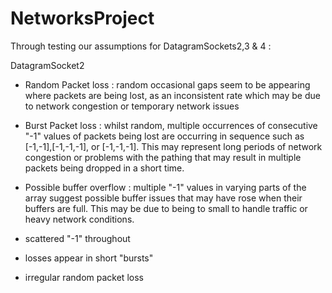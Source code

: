 # NetworksProject

Through testing our assumptions for DatagramSockets2,3 & 4 :

DatagramSocket2 

- Random Packet loss : random occasional gaps seem to be appearing where packets are being lost, as an inconsistent rate
which may be due to network congestion or temporary network issues
- Burst Packet loss : whilst random, multiple occurrences of consecutive "-1" values of packets being lost are occurring 
in sequence such as [-1,-1],[-1,-1,-1], or [-1,-1,-1]. This may represent long periods of network congestion or problems
with the pathing that may result in multiple packets being dropped in a short time. 
- Possible buffer overflow : multiple "-1" values in varying parts of the array suggest possible buffer issues that may 
have rose when their buffers are full. This may be due to being to small to handle traffic or heavy network conditions.

- scattered "-1" throughout
- losses appear in short "bursts"
- irregular random packet loss 